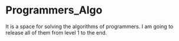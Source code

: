 # Programmers_Algo

It is a space for solving the algorithms of programmers.
I am going to release all of them from level 1 to the end.
